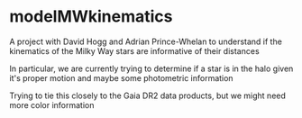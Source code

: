 # modelMWkinematics

A project with David Hogg and Adrian Prince-Whelan to understand if the kinematics of the Milky Way stars are informative of their distances

In particular, we are currently trying to determine if a star is in the halo given it's proper motion and maybe some photometric information 

Trying to tie this closely to the Gaia DR2 data products, but we might need more color information 
